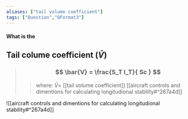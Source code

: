 ```yaml
---
aliases: ["tail volume coefficient"]
tags: ["Question","QFormat3"]
---
```


#### What is the
## Tail colume coefficient ($\bar{V}$)

> ### $$ \bar{V} = \frac{S_T l_T}{ Sc } $$ 
>> where:
>> $\bar{V}=$ [[tail volume coefficient]]
>> [[aircraft controls and dimentions for calculating longitudional stability#^267a4d]]


![[aircraft controls and dimentions for calculating longitudional stability#^267a4d]]
